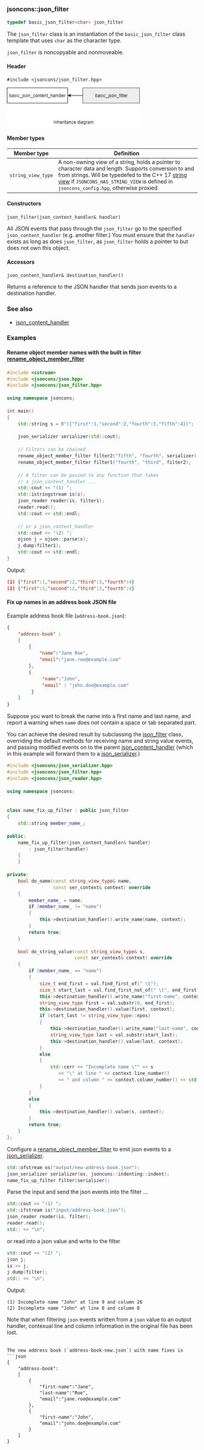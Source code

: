### jsoncons::json_filter

```c++
typedef basic_json_filter<char> json_filter
```

The `json_filter` class is an instantiation of the `basic_json_filter` class template that uses `char` as the character type.

`json_filter` is noncopyable and nonmoveable.

#### Header

    #include <jsoncons/json_filter.hpp>

![json_filter](./diagrams/json_filter.png)

#### Member types

Member type                         |Definition
------------------------------------|------------------------------
`string_view_type`|A non-owning view of a string, holds a pointer to character data and length. Supports conversion to and from strings. Will be typedefed to the C++ 17 [string view](http://en.cppreference.com/w/cpp/string/basic_string_view) if `JSONCONS_HAS_STRING_VIEW` is defined in `jsoncons_config.hpp`, otherwise proxied.  

#### Constructors

    json_filter(json_content_handler& handler)
All JSON events that pass through the `json_filter` go to the specified `json_content_handler` (e.g. another filter.)
You must ensure that the `handler` exists as long as does `json_filter`, as `json_filter` holds a pointer to but does not own this object.

#### Accessors

    json_content_handler& destination_handler()
Returns a reference to the JSON handler that sends json events to a destination handler. 

### See also

- [json_content_handler](json_content_handler.md)

### Examples

#### Rename object member names with the built in filter [rename_object_member_filter](rename_object_member_filter.md)

```c++
#include <sstream>
#include <jsoncons/json.hpp>
#include <jsoncons/json_filter.hpp>

using namespace jsoncons;

int main()
{
    std::string s = R"({"first":1,"second":2,"fourth":3,"fifth":4})";    

    json_serializer serializer(std::cout);

    // Filters can be chained
    rename_object_member_filter filter2("fifth", "fourth", serializer);
    rename_object_member_filter filter1("fourth", "third", filter2);

    // A filter can be passed to any function that takes
    // a json_content_handler ...
    std::cout << "(1) ";
    std::istringstream is(s);
    json_reader reader(is, filter1);
    reader.read();
    std::cout << std::endl;

    // or a json_content_handler    
    std::cout << "(2) ";
    ojson j = ojson::parse(s);
    j.dump(filter1);
    std::cout << std::endl;
}
```
Output:
```json
(1) {"first":1,"second":2,"third":3,"fourth":4}
(2) {"first":1,"second":2,"third":3,"fourth":4}
```

#### Fix up names in an address book JSON file

Example address book file (`address-book.json`):
```json
{
    "address-book" : 
    [
        {
            "name":"Jane Roe",
            "email":"jane.roe@example.com"
        },
        {
             "name":"John",
             "email" : "john.doe@example.com"
         }
    ]
}
```

Suppose you want to break the name into a first name and last name, and report a warning when `name` does not contain a space or tab separated part. 

You can achieve the desired result by subclassing the [json_filter](json_filter.md) class, overriding the default methods for receiving name and string value events, and passing modified events on to the parent [json_content_handler](json_content_handler.md) (which in this example will forward them to a [json_serializer](json_serializer.md).) 
```c++
#include <jsoncons/json_serializer.hpp>
#include <jsoncons/json_filter.hpp>
#include <jsoncons/json_reader.hpp>

using namespace jsoncons;


class name_fix_up_filter : public json_filter
{
    std::string member_name_;

public:
    name_fix_up_filter(json_content_handler& handler)
        : json_filter(handler)
    {
    }

private:
    bool do_name(const string_view_type& name, 
                 const ser_context& context) override
    {
        member_name_ = name;
        if (member_name_ != "name")
        {
            this->destination_handler().write_name(name, context);
        }
        return true;
    }

    bool do_string_value(const string_view_type& s, 
                         const ser_context& context) override
    {
        if (member_name_ == "name")
        {
            size_t end_first = val.find_first_of(" \t");
            size_t start_last = val.find_first_not_of(" \t", end_first);
            this->destination_handler().write_name("first-name", context);
            string_view_type first = val.substr(0, end_first);
            this->destination_handler().value(first, context);
            if (start_last != string_view_type::npos)
            {
                this->destination_handler().write_name("last-name", context);
                string_view_type last = val.substr(start_last);
                this->destination_handler().value(last, context);
            }
            else
            {
                std::cerr << "Incomplete name \"" << s
                   << "\" at line " << context.line_number()
                   << " and column " << context.column_number() << std::endl;
            }
        }
        else
        {
            this->destination_handler().value(s, context);
        }
        return true;
    }
};
```
Configure a [rename_object_member_filter](rename_object_member_filter.md) to emit json events to a [json_serializer](json_serializer.md). 
```c++
std::ofstream os("output/new-address-book.json");
json_serializer serializer(os, jsoncons::indenting::indent);
name_fix_up_filter filter(serializer);
```
Parse the input and send the json events into the filter ...
```c++
std::cout << "(1) ";
std::ifstream is("input/address-book.json");
json_reader reader(is, filter);
reader.read();
std:: << "\n";
```
or read into a json value and write to the filter
```c++
std::cout << "(2) ";
json j;
is >> j;
j.dump(filter);
std:: << "\n";
```
Output:
```
(1) Incomplete name "John" at line 9 and column 26 
(2) Incomplete name "John" at line 0 and column 0
```
Note that when filtering `json` events written from a `json` value to an output handler, contexual line and column information in the original file has been lost. 
```

The new address book (`address-book-new.json`) with name fixes is
```json
{
    "address-book":
    [
        {
            "first-name":"Jane",
            "last-name":"Roe",
            "email":"jane.roe@example.com"
        },
        {
            "first-name":"John",
            "email":"john.doe@example.com"
        }
    ]
}
```

